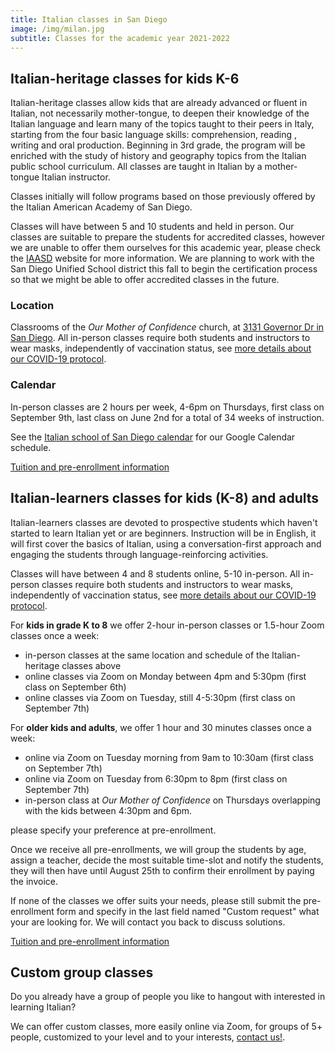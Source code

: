 ```yaml
---
title: Italian classes in San Diego
image: /img/milan.jpg
subtitle: Classes for the academic year 2021-2022
---
```


## Italian-heritage classes for kids K-6

Italian-heritage classes allow kids that are already advanced or fluent in Italian, not necessarily mother-tongue, to deepen their knowledge of the
Italian language and learn many of the topics taught to their peers in Italy, starting from the four basic language skills: comprehension, reading , writing and oral production. Beginning in 3rd grade, the program will be enriched with the study of history and geography topics from the Italian public school curriculum. All classes are taught in Italian by a mother-tongue Italian instructor.

Classes initially will follow programs based on those previously offered by the Italian American Academy of San Diego.

Classes will have between 5 and 10 students and held in person.
Our classes are suitable to prepare the students for accredited classes, however we are unable to offer them ourselves for this academic year, please check the [IAASD](https://iaasd.org) website for more information.
We are planning to work with the San Diego Unified School district this fall to begin the certification process so that we might be able to offer accredited classes in the future.

### Location

Classrooms of the *Our Mother of Confidence* church, at [3131 Governor Dr in San Diego](https://goo.gl/maps/JZ8NLksf8FQvDPGu6).
All in-person classes require both students and instructors to wear masks, independently of vaccination status, see [more details about our COVID-19 protocol](/covid19).

### Calendar

In-person classes are 2 hours per week, 4-6pm on Thursdays, first class on September 9th,
last class on June 2nd for a total of 34 weeks of instruction.

See the [Italian school of San Diego calendar](/calendar) for our Google Calendar schedule.

<div class="tc">
<a href="/enroll" class="btn raise">Tuition and pre-enrollment information</a>
</div>

## Italian-learners classes for kids (K-8) and adults

Italian-learners classes are devoted to prospective students which haven't started to learn Italian yet or are beginners.
Instruction will be in English, it will first cover the basics of Italian, using a conversation-first approach and engaging the students through language-reinforcing activities.

Classes will have between 4 and 8 students online, 5-10 in-person.
All in-person classes require both students and instructors to wear masks, independently of vaccination status, see [more details about our COVID-19 protocol](/covid19).

For **kids in grade K to 8** we offer 2-hour in-person classes or 1.5-hour Zoom classes once a week:

* in-person classes at the same location and schedule of the Italian-heritage classes above
* online classes via Zoom on Monday between 4pm and 5:30pm (first class on September 6th)
* online classes via Zoom on Tuesday, still 4-5:30pm (first class on September 7th)

For **older kids and adults**, we offer 1 hour and 30 minutes classes once a week:

* online via Zoom on Tuesday morning from 9am to 10:30am (first class on September 7th)
* online via Zoom on Tuesday from 6:30pm to 8pm (first class on September 7th)
* in-person class at *Our Mother of Confidence* on Thursdays overlapping with the kids between 4:30pm and 6pm.

please specify your preference at pre-enrollment.

Once we receive all pre-enrollments, we will group the students by age, assign a teacher, decide the most suitable time-slot and notify the students, they will then have until August 25th to confirm their enrollment by paying the invoice.

If none of the classes we offer suits your needs, please still submit the pre-enrollment form and specify in the last field named "Custom request" what your are looking for. We will contact you back to discuss solutions.

<div class="tc">
<a href="/enroll" class="btn raise">Tuition and pre-enrollment information</a>
</div>

## Custom group classes

Do you already have a group of people you like to hangout with interested in learning Italian?

We can offer custom classes, more easily online via Zoom, for groups of 5+ people, customized
to your level and to your interests, [contact us!](/contact).
